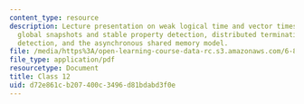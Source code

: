 ```yaml
---
content_type: resource
description: Lecture presentation on weak logical time and vector timestamps, consistent
  global snapshots and stable property detection, distributed termination, deadlock
  detection, and the asynchronous shared memory model.
file: /media/https%3A/open-learning-course-data-rc.s3.amazonaws.com/6-852j-distributed-algorithms-fall-2009/d72e861cb207400c3496d81bdabd3f0e_MIT6_852JF09_lec12.pdf
file_type: application/pdf
resourcetype: Document
title: Class 12
uid: d72e861c-b207-400c-3496-d81bdabd3f0e
---
```

